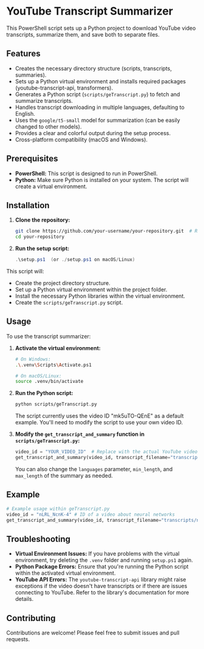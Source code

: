 # YouTube Transcript Summarizer

This PowerShell script sets up a Python project to download YouTube video transcripts, summarize them, and save both to separate files.

## Features

* Creates the necessary directory structure (scripts, transcripts, summaries).
* Sets up a Python virtual environment and installs required packages (youtube-transcript-api, transformers).
* Generates a Python script (`scripts/geTranscript.py`) to fetch and summarize transcripts.
* Handles transcript downloading in multiple languages, defaulting to English.
* Uses the `google/t5-small` model for summarization (can be easily changed to other models).
* Provides a clear and colorful output during the setup process.
* Cross-platform compatibility (macOS and Windows).


## Prerequisites

* **PowerShell:** This script is designed to run in PowerShell.
* **Python:**  Make sure Python is installed on your system. The script will create a virtual environment.


## Installation

1. **Clone the repository:**

   ```bash
   git clone https://github.com/your-username/your-repository.git  # Replace with your repo URL
   cd your-repository
   ```

2. **Run the setup script:**

   ```powershell
   .\setup.ps1  (or ./setup.ps1 on macOS/Linux)
   ```

This script will:

* Create the project directory structure.
* Set up a Python virtual environment within the project folder.
* Install the necessary Python libraries within the virtual environment.
* Create the `scripts/geTranscript.py` script.

## Usage

To use the transcript summarizer:

1. **Activate the virtual environment:**

   ```bash
   # On Windows:
   .\.venv\Scripts\Activate.ps1

   # On macOS/Linux:
   source .venv/bin/activate
   ```

2. **Run the Python script:**

   ```bash
   python scripts/geTranscript.py
   ```
   The script currently uses the video ID "mk5uTO-QEnE" as a default example.  You'll need to modify the script to use your own video ID.


3. **Modify the `get_transcript_and_summary` function in `scripts/geTranscript.py`:**

   ```python
   video_id = "YOUR_VIDEO_ID"  # Replace with the actual YouTube video ID
   get_transcript_and_summary(video_id, transcript_filename="transcripts/your_transcript_name.txt", summary_filename="summaries/your_summary_name.txt")
   ```
   You can also change the `languages` parameter, `min_length`, and `max_length` of the summary as needed.


## Example

```python
# Example usage within geTranscript.py
video_id = "nLRL_NcnK-4" # ID of a video about neural networks
get_transcript_and_summary(video_id, transcript_filename="transcripts/neural_networks.txt", summary_filename="summaries/neural_networks.txt")
```

## Troubleshooting

* **Virtual Environment Issues:** If you have problems with the virtual environment, try deleting the `.venv` folder and running `setup.ps1` again.
* **Python Package Errors:**  Ensure that you're running the Python script within the activated virtual environment.
* **YouTube API Errors:**  The `youtube-transcript-api` library might raise exceptions if the video doesn't have transcripts or if there are issues connecting to YouTube. Refer to the library's documentation for more details.

## Contributing

Contributions are welcome! Please feel free to submit issues and pull requests.